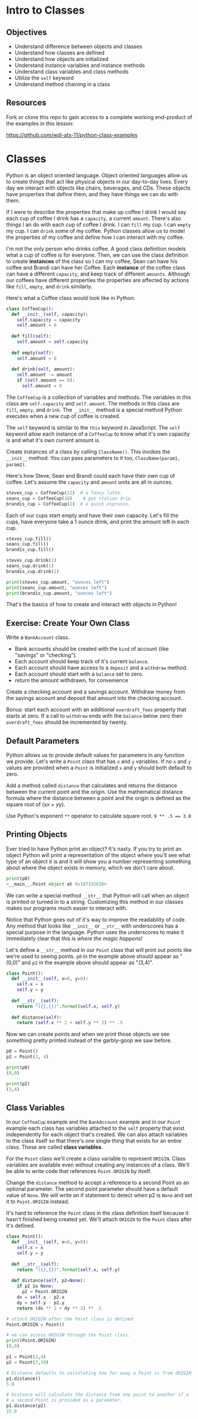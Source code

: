 # Intro to Classes

## Objectives
* Understand difference between objects and classes
* Understand how classes are defined
* Understand how objects are initialized
* Understand instance variables and instance methods
* Understand class variables and class methods
* Utilize the `self` keyword
* Understand method chaining in a class

## Resources
Fork or clone this repo to gain access to a complete working end-product of
the examples in this lesson:

https://github.com/wdi-atx-11/python-class-examples

# Classes
Python is an object oriented language. Object oriented languages allow us to
create things that act like physical objects in our day-to-day lives. Every day
we interact with objects like chairs, beverages, and CDs. These objects have
properties that define them, and they have things we can do with them.

If I were to describe the properties that make up coffee I drink I would say
each cup of coffee I drink has a `capacity`, a current `amount`. There's also
things I an do with each cup of coffee I drink. I can `fill` my cup. I can
`empty` my cup. I can `drink` some of my coffee. Python classes allow us to
model the properties of my coffee and define how I can interact with my coffee.

I'm not the only person who drinks coffee. A good class definition models what
a cup of coffee is for everyone. Then, we can use the class definition to create
**instances** of the class so I can my coffee, Sean can have his coffee and Brandi
can have her Coffee. Each **instance** of the coffee class can have a different
`capacity`, and keep track of different `amounts`. Although our coffees have
different properties the properties are affected by actions like `fill`, `empty`,
and `drink` similarly.

Here's what a Coffee class would look like in Python:

```python
class CoffeeCup():
  def __init__(self, capacity):
    self.capacity = capacity
    self.amount = 0
  
  def fill(self):
    self.amount = self.capacity
  
  def empty(self):
    self.amount = 0
  
  def drink(self, amount):
    self.amount -= amount
    if (self.amount == 0):
      self.amount = 0
```

The `CoffeeCup` is a collection of variables and methods. The variables in
this class are `self.capacity` and `self.amount`. The methods in this class
are `fill`, `empty`, and `drink`. The `__init__` method is a special method
Python executes when a new cup of coffee is created.

The `self` keyword is similar to the `this` keyword in JavaScript. The `self`
keyword allow each instance of a `CoffeeCup` to know what it's own capacity is
and what it's own current amount is.

Create instances of a class by calling `ClassName()`. This invokes the
`__init__` method. You can pass parameters to it too, `ClassName(param1, param2)`.

Here's how Steve, Sean and Brandi could each have their own cup of coffee. Let's
assume the `capacity` and `amount` units are all in ounces.

```python
steves_cup = CoffeeCup(12)  # a fancy latte.
seans_cup = CoffeeCup(16)    # gas station drip.
brandis_cup = CoffeeCup(2)  # a quick espresso.
```

Each of our cups start empty and have their own capacity. Let's fill the cups,
have everyone take a 1 ounce drink, and print the amount left in each cup.

```python
steves_cup.fill()
seans_cup.fill()
brandis_cup.fill()

steves_cup.drink(1)
seans_cup.drink(1)
brandis_cup.drink(1)

print(steves_cup.amount, "ounces left")
print(seans_cup.amount, "ounces left")
print(brandis_cup.amount, "ounces left")
```

That's the basics of how to create and interact with objects in Python!

## Exercise: Create Your Own Class
Write a `BankAccount` class.
* Bank accounts should be created with the `kind` of account (like "savings" or "checking").
* Each account should keep track of it's current `balance`.
* Each account should have access to a `deposit` and a `withdraw` method.
* Each account should start with a `balance` set to zero.
* return the amount withdrawn, for convenience

Create a checking account and a savings account. Withdraw money from the savings
account and deposit that amount into the checking account.

Bonus: start each account with an additional `overdraft_fees` property that
starts at zero. If a call to `withdraw` ends with the `balance` below zero
then `overdraft_fees` should be incremented by twenty.



## Default Parameters
Python allows us to provide default values for parameters in any function we
provide. Let's write a `Point` class that has `x` and `y` variables. If no
`x` and `y` values are provided when a `Point` is initialized `x` and `y`
should both default to zero.

Add a method called `distance` that calculates and returns the distance between
the current point and the origin. Use the mathematical distance formula where
the distance between a point and the origin is defined as the square root of
(x*x + y*y).

Use Python's exponent `**` operator to calculate square root. `9 ** .5 == 3.0`



## Printing Objects
Ever tried to have Python print an object? It's nasty. If you try to print an
object Python will print a representation of the object where you'll see what
type of an object it is and it will show you a number representing something
about where the object exists in memory, which we don't care about.

```python
print(p0)
<__main__.Point object at 0x107335630>
```

We can write a special method `__str__` that Python will call when an
object is printed or turned in to a string. Customizing this method in our
classes makes our programs much easier to interact with.

Notice that Python goes out of it's way to improve the readability of code.
Any method that looks like `__init__` or `__str__` with underscores has a
special purpose in the language. Python uses the underscores to make it
immediately clear that *this is where the magic happens!*

Let's define a `__str__` method in our `Point` class that will print out
points like we're used to seeing points. `p0` in the example above should
appear as "(0,0)" and `p2` in the example above should appear as "(3,4)".

```python
class Point():
  def __init__(self, x=0, y=0):
    self.x = x
    self.y = y
  
  def __str__(self):
    return "({},{})".format(self.x, self.y)
  
  def distance(self):
    return (self.x ** 2 + self.y ** 2) ** .5
```

Now we can create points and when we print those objects we see something
pretty printed instead of the garbly-goop we saw before.

```python
p0 = Point()
p2 = Point(3, 4)

print(p0)
(0,0)

print(p2)
(3,4)
```

## Class Variables
In our `CoffeeCup` example and the `BankAccount` example and in our `Point`
example each class has variables attached to the `self` property that exist
independently for each object that's created. We can also attach variables
to the class itself so that there's one single thing that exists for an entire
class. These are called **class variables**.

For the `Point` class we'll create a class variable to represent `ORIGIN`.
Class variables are available even without creating any instances of a class.
We'll be able to write code that references `Point.ORIGIN` by itself.

Change the `distance` method to accept a reference to a second Point as an
optional parameter. The second point parameter should have a default value
of `None`. We will write an if statement to detect when p2 is `None` and
set it to `Point.ORIGIN` instead.

It's hard to reference the `Point` class in the class definition itself because
it hasn't finished being created yet. We'll attach `ORIGIN` to the `Point`
class after it's defined.

```python
class Point():
  def __init__(self, x=0, y=0):
    self.x = x
    self.y = y
  
  def __str__(self):
    return "({},{})".format(self.x, self.y)
  
  def distance(self, p2=None):
    if p2 is None:
      p2 = Point.ORIGIN
    dx = self.x - p2.x
    dy = self.y - p2.y
    return (dx ** 2 + dy ** 2) ** .5

# attach ORIGIN after the Point class is defined
Point.ORIGIN = Point()
```

```python
# we can access ORIGIN through the Point class.
print(Point.ORIGIN)
(0,0)

p1 = Point(3,4)
p2 = Point(3,19)

# Distance defaults to calculating how far away a Point is from ORIGIN
p1.distance()
5.0

# Distance will calculate the distance from one point to another if a
# a second Point is provided as a parameter.
p1.distance(p2)
15.0
```
